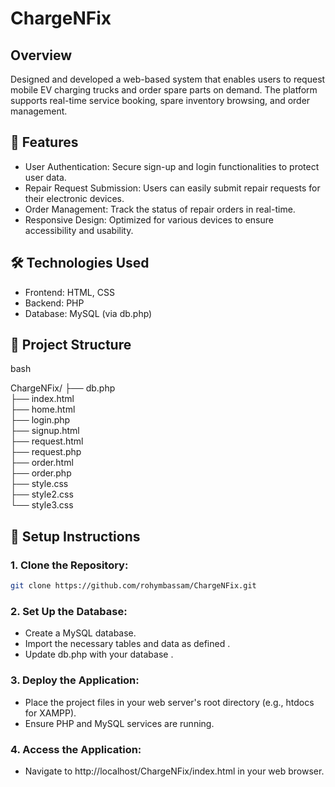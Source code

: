 # ChargeNFix
## Overview

 Designed and developed a web-based system that enables users to request mobile EV charging trucks and order 
spare parts on demand. The platform supports real-time service booking, spare inventory browsing, and order management.
## 🚀 Features
- User Authentication: Secure sign-up and login functionalities to protect user data.
- Repair Request Submission: Users can easily submit repair requests for their electronic devices.
- Order Management: Track the status of repair orders in real-time.
- Responsive Design: Optimized for various devices to ensure accessibility and usability.

## 🛠 Technologies Used
- Frontend: HTML, CSS
- Backend: PHP
- Database: MySQL (via db.php)
  
## 📁 Project Structure
bash

ChargeNFix/
├── db.php             
├── index.html         
├── home.html           
├── login.php         
├── signup.html      
├── request.html      
├── request.php        
├── order.html        
├── order.php           
├── style.css           
├── style2.css          
└── style3.css           

## 🔧 Setup Instructions

### 1. Clone the Repository:
```bash
git clone https://github.com/rohymbassam/ChargeNFix.git
```


### 2. Set Up the  Database:
- Create a MySQL database.
- Import the necessary tables and data as defined .
- Update db.php with your database .

### 3. Deploy the Application:
- Place the project files in your web server's root directory (e.g., htdocs for XAMPP).
- Ensure PHP and MySQL services are running.


### 4. Access the Application:
- Navigate to http://localhost/ChargeNFix/index.html in your web browser.
